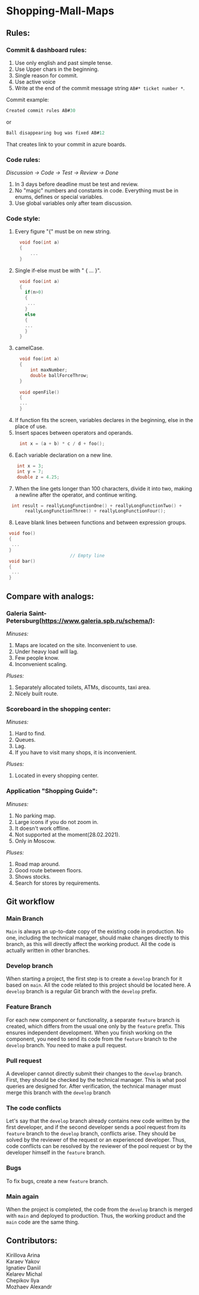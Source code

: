 # Shopping-Mall-Maps 
  
## Rules:
  ### Commit & dashboard rules:   
  1) Use only english and past simple tense.
  2) Use Upper chars in the beginning.
  3) Single reason for commit.
  4) Use active voice
  5) Write at the end of the commit message string `AB#* ticket number *`.
  
  Commit example: 
  ```C
  Created commit rules AB#30
  ```
  or      
  ```C
  Ball disappearing bug was fixed AB#12 
  ```
  That creates link to your commit in azure boards.

  ### Code rules: 
  *Discussion -> Code -> Test -> Review -> Done*     
  1) In 3 days before deadline must be test and review.     
  2) No "magic" numbers and constants in code. Everything must be in enums, defines or special variables.   
  3) Use global variables only after team discussion.    

  ### Code style:    
  1) Every figure "{" must be on new string. 
 ```C
      void foo(int a)
      {
	      ...
      }
 ```
  2) Single if-else must be with " { ... }".     
 ```C
      void foo(int a)
      {
	    if(n>0)
        {
         ...
        }
        else
        {
        ...
        }
      }
 ```
  3) camelCase.     
 ```C
      void foo(int a)
      {
	      int maxNumber;
          double ballForceThrow;
      }
      
      void openFile()
      {
      ...
      }
 ```
  4) If function fits the screen, variables declares in the beginning, else in the place of use.    
  5) Insert spaces between operators and operands.
 ```C
      int x = (a + b) * c / d + foo();
 ```
 6) Each variable declaration on a new line.
  ```C
      int x = 3;
      int y = 7;
      double z = 4.25;
 ```
 7) When the line gets longer than 100 characters, divide it into two, making a newline after the operator, and continue writing.
 ```C
   int result = reallyLongFunctionOne() + reallyLongFunctionTwo() + 
        reallyLongFunctionThree() + reallyLongFunctionFour();
 ```
 8) Leave blank lines between functions and between expression groups.
  ```C
   void foo() 
   {
    ...
   }
                          // Empty line
   void bar() 
   {
    ...
   }
 ```
## Compare with analogs:

### Galeria Saint-Petersburg(https://www.galeria.spb.ru/schema/):

*Minuses:*
1. Maps are located on the site. Inconvenient to use.
2. Under heavy load will lag.
3. Few people know.
4. Inconvenient scaling.

*Pluses:*
1. Separately allocated toilets, ATMs, discounts, taxi area.
2. Nicely built route.

### Scoreboard in the shopping center:

*Minuses:*
1. Hard to find.
2. Queues.
3. Lag.
4. If you have to visit many shops, it is inconvenient.

*Pluses:*
1. Located in every shopping center.

### Application "Shopping Guide":

*Minuses:*
1. No parking map.
2. Large icons if you do not zoom in.
3. It doesn't work offline.
4. Not supported at the moment(28.02.2021).
5. Only in Moscow.

*Pluses:*
1. Road map around.
2. Good route between floors.
3. Shows stocks.
4. Search for stores by requirements.

## Git workflow

### Main Branch

`Main` is always an up-to-date copy of the existing code in production. No one, including the technical manager, should make changes directly to this branch, as this will directly affect the working product.
All the code is actually written in other branches.

### Develop branch

When starting a project, the first step is to create a `develop` branch for it based on `main`. All the code related to this project should be located here. A `develop` branch is a regular Git branch with the `develop`  prefix.

### Feature Branch

For each new component or functionality, a separate `feature` branch is created, which differs from the usual one only by the `feature`  prefix. This ensures independent development.
When you finish working on the component, you need to send its code from the `feature` branch to the `develop` branch. You need to make a pull request.

### Pull request

A developer cannot directly submit their changes to the `develop` branch. First, they should be checked by the technical manager. This is what pool queries are designed for. After verification, the technical manager must merge this branch with the `develop` branch

### The code conflicts

Let's say that the `develop` branch already contains new code written by the first developer, and if the second developer sends a pool request from its `feature` branch to the `develop` branch, conflicts arise. They should be solved by the reviewer of the request or an experienced developer.
Thus, code conflicts can be resolved by the reviewer of the pool request or by the developer himself in the `feature` branch.

### Bugs

To fix bugs, create a new `feature` branch.

### Main again

When the project is completed, the code from the `develop` branch is merged with `main` and deployed to production. Thus, the working product and the `main` code are the same thing.

## Contributors:   
  Kirillova Arina   
  Karaev Yakov   
  Ignatiev Daniil   
  Kelarev Michal   
  Chepikov Ilya   
  Mozhaev Alexandr  


